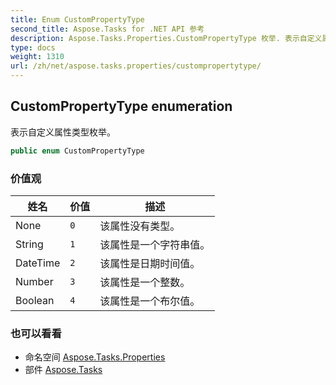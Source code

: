 ```yaml
---
title: Enum CustomPropertyType
second_title: Aspose.Tasks for .NET API 参考
description: Aspose.Tasks.Properties.CustomPropertyType 枚举. 表示自定义属性类型枚举
type: docs
weight: 1310
url: /zh/net/aspose.tasks.properties/custompropertytype/
---
```

## CustomPropertyType enumeration

表示自定义属性类型枚举。

```csharp
public enum CustomPropertyType
```

### 价值观

| 姓名 | 价值 | 描述 |
| --- | --- | --- |
| None | `0` | 该属性没有类型。 |
| String | `1` | 该属性是一个字符串值。 |
| DateTime | `2` | 该属性是日期时间值。 |
| Number | `3` | 该属性是一个整数。 |
| Boolean | `4` | 该属性是一个布尔值。 |

### 也可以看看

* 命名空间 [Aspose.Tasks.Properties](../../aspose.tasks.properties/)
* 部件 [Aspose.Tasks](../../)


